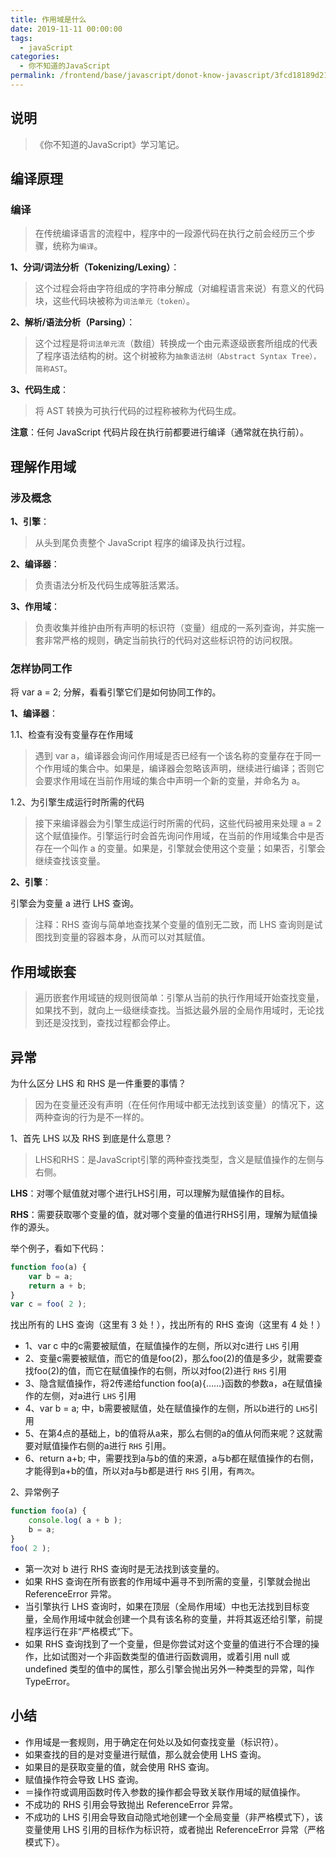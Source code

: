 ```yaml
---
title: 作用域是什么
date: 2019-11-11 00:00:00
tags: 
  - javaScript
categories: 
  - 你不知道的JavaScript
permalink: /frontend/base/javascript/donot-know-javascript/3fcd18189d211/
---
```


## 说明

> 《你不知道的JavaScript》学习笔记。

## 编译原理

### 编译

> 在传统编译语言的流程中，程序中的一段源代码在执行之前会经历三个步骤，统称为`编译`。

**1、分词/词法分析（Tokenizing/Lexing）**：

> 这个过程会将由字符组成的字符串分解成（对编程语言来说）有意义的代码块，这些代码块被称为`词法单元（token）`。

**2、解析/语法分析（Parsing）**：

> 这个过程是将`词法单元流`（数组）转换成一个由元素逐级嵌套所组成的代表了程序语法结构的树。这个树被称为`抽象语法树（Abstract Syntax Tree），简称AST`。

**3、代码生成**：

> 将 AST 转换为可执行代码的过程称被称为代码生成。

**注意**：任何 JavaScript 代码片段在执行前都要进行编译（通常就在执行前）。

## 理解作用域

### 涉及概念

**1、引擎**：

> 从头到尾负责整个 JavaScript 程序的编译及执行过程。

**2、编译器**：

> 负责语法分析及代码生成等脏活累活。

**3、作用域**：

> 负责收集并维护由所有声明的标识符（变量）组成的一系列查询，并实施一套非常严格的规则，确定当前执行的代码对这些标识符的访问权限。

### 怎样协同工作

将 var a = 2; 分解，看看引擎它们是如何协同工作的。

**1、编译器**：

1.1、检查有没有变量存在作用域

> 遇到 var a，编译器会询问作用域是否已经有一个该名称的变量存在于同一个作用域的集合中。如果是，编译器会忽略该声明，继续进行编译；否则它会要求作用域在当前作用域的集合中声明一个新的变量，并命名为 a。

1.2、为引擎生成运行时所需的代码

> 接下来编译器会为引擎生成运行时所需的代码，这些代码被用来处理 a = 2 这个赋值操作。引擎运行时会首先询问作用域，在当前的作用域集合中是否存在一个叫作 a 的变量。如果是，引擎就会使用这个变量；如果否，引擎会继续查找该变量。

**2、引擎**：

引擎会为变量 a 进行 LHS 查询。

> 注释：RHS 查询与简单地查找某个变量的值别无二致，而 LHS 查询则是试图找到变量的容器本身，从而可以对其赋值。

## 作用域嵌套

> 遍历嵌套作用域链的规则很简单：引擎从当前的执行作用域开始查找变量，如果找不到，就向上一级继续查找。当抵达最外层的全局作用域时，无论找到还是没找到，查找过程都会停止。

## 异常

为什么区分 LHS 和 RHS 是一件重要的事情？

> 因为在变量还没有声明（在任何作用域中都无法找到该变量）的情况下，这两种查询的行为是不一样的。

1、首先 LHS 以及 RHS 到底是什么意思？

> LHS和RHS：是JavaScript引擎的两种查找类型，含义是赋值操作的左侧与右侧。

**LHS**：对哪个赋值就对哪个进行LHS引用，可以理解为赋值操作的目标。

**RHS**：需要获取哪个变量的值，就对哪个变量的值进行RHS引用，理解为赋值操作的源头。

举个例子，看如下代码：

```js
function foo(a) {
    var b = a;
    return a + b;
}
var c = foo( 2 );
```

找出所有的 LHS 查询（这里有 3 处！），找出所有的 RHS 查询（这里有 4 处！）

- 1、var c 中的c需要被赋值，在赋值操作的左侧，所以对c进行 `LHS` 引用
- 2、变量c需要被赋值，而它的值是foo(2)，那么foo(2)的值是多少，就需要查找foo(2)的值，而它在赋值操作的右侧，所以对foo(2)进行 `RHS` 引用
- 3、隐含赋值操作，将2传递给function foo(a){……}函数的参数a，a在赋值操作的左侧，对a进行 `LHS` 引用
- 4、var b = a; 中，b需要被赋值，处在赋值操作的左侧，所以b进行的 `LHS`引用
- 5、在第4点的基础上，b的值将从a来，那么右侧的a的值从何而来呢？这就需要对赋值操作右侧的a进行 `RHS` 引用。
- 6、return a+b; 中，需要找到a与b的值的来源，a与b都在赋值操作的右侧，才能得到a+b的值，所以对a与b都是进行 `RHS` 引用，有`两次`。

2、异常例子

```js
function foo(a) {
    console.log( a + b );
    b = a;
}
foo( 2 );
```

- 第一次对 b 进行 RHS 查询时是无法找到该变量的。
- 如果 RHS 查询在所有嵌套的作用域中遍寻不到所需的变量，引擎就会抛出 ReferenceError 异常。
- 当引擎执行 LHS 查询时，如果在顶层（全局作用域）中也无法找到目标变量，全局作用域中就会创建一个具有该名称的变量，并将其返还给引擎，前提程序运行在非“严格模式”下。
- 如果 RHS 查询找到了一个变量，但是你尝试对这个变量的值进行不合理的操作，比如试图对一个非函数类型的值进行函数调用，或着引用 null 或undefined 类型的值中的属性，那么引擎会抛出另外一种类型的异常，叫作 TypeError。

## 小结

- 作用域是一套规则，用于确定在何处以及如何查找变量（标识符）。
- 如果查找的目的是对变量进行赋值，那么就会使用 LHS 查询。
- 如果目的是获取变量的值，就会使用 RHS 查询。
- 赋值操作符会导致 LHS 查询。
- ＝操作符或调用函数时传入参数的操作都会导致关联作用域的赋值操作。
- 不成功的 RHS 引用会导致抛出 ReferenceError 异常。
- 不成功的 LHS 引用会导致自动隐式地创建一个全局变量（非严格模式下），该变量使用 LHS 引用的目标作为标识符，或者抛出 ReferenceError 异常（严格模式下）。
